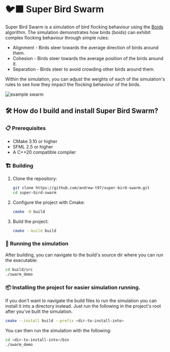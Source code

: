 # 🐦‍⬛ Super Bird Swarm

Super Bird Swarm is a simulation of bird flocking behaviour using the [Boids](https://en.wikipedia.org/wiki/Boids) algorithm. The simulation demonstrates how birds (boids) can exhibit complex flocking behaviour through simple rules:

- Alignment - Birds steer towards the average direction of birds around them.
- Cohesion - Birds steer towards the average position of the birds around it.
- Separation - Birds steer to avoid crowding other birds around them.

Within the simulation, you can adjust the weights of each of the simulation's rules to see how they impact the flocking behaviour of the birds.

![example swarm](docs/resources/swarm.gif)

## 🛠️ How do I build and install Super Bird Swarm?

### 📋 Prerequisites

- CMake 3.10 or higher
- SFML 2.5 or higher
- A C++20 compatible compiler

### 🏗️ Building

1. Clone the repository:
    ```sh
    git clone https://github.com/andrew-t97/super-bird-swarm.git
    cd super-bird-swarm
    ```

2. Configure the project with Cmake:
    ```sh
    cmake -B build
    ```

4. Build the project:
    ```sh
    cmake --build build
    ```

### 🚀 Running the simulation

After building, you can navigate to the build's source dir where you can run the executable:
```sh
cd build/src
./swarm_demo
```

### 📦 Installing the project for easier simulation running.

If you don't want to navigate the build files to run the simulation you can install it into a directory instead. Just run the following in the project's root after you've built the simulation.

```sh
cmake --install build --prefix <dir-to-install-into>
```

You can then run the simulation with the following:
```sh
cd <dir-to-install-into>/bin
./swarm_demo
```